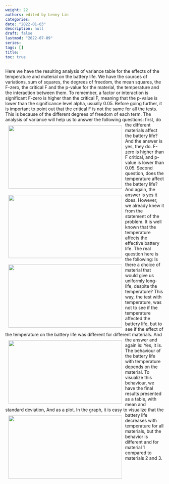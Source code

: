 ```yaml
---
weight: 22
authors: edited by Lenny Lin
categories: 
date: "2022-01-03"
description: null
draft: false
lastmod: "2022-07-09"
series: 
tags: []
title: 
toc: true
---
```





<!--more-->

Here we have the resulting analysis of variance table for the effects of the temperature and material on the battery life. We have the sources of variations, sum of squares, the degrees of freedom, the mean squares, the F-zero, the critical F and the p-value for the material, the temperature and the interaction between them. To remember, a factor or interaction is significant F-zero is higher than the critical F, meaning that the p-value is lower than the significance level alpha, usually 0.05. Before going further, it is important to point out that the critical F is not the same for all the tests. This is because of the different degrees of freedom of each term. The analysis of variance will help us to answer the following questions: 
<img width ="360" height= "200" src = "/docs/images/Screenshot 2022-07-14 215507.png" style ="float: left" HSPACE="10" VSPACE="10"/>
first, do the different materials affect the battery life? And the answer is yes, they do. F-zero is higher than F critical, and p-value is lower than 0.05. 
<img width ="360" height= "200" src = "/docs/images/Screenshot 2022-07-14 215608.png" style ="float: left" HSPACE="10" VSPACE="10"/>
Second question, does the temperature affect the battery life? And again, the answer is yes it does. However, we already knew it from the statement of the problem. It is well known that the temperature affects the effective battery life. 
<img width ="360" height= "200" src = "/docs/images/Screenshot 2022-07-14 215754.png" style ="float: left" HSPACE="10" VSPACE="10"/>
The real question here is the following: Is there a choice of material that would give us uniformly long-life, despite the temperature? This way, the test with temperature, was not to see if the temperature affected the battery life, but to see if the effect of the temperature on the battery life was different for different materials. 
<img width ="360" height= "200" src = "/docs/images/Screenshot 2022-07-14 215915.png" style ="float: left" HSPACE="10" VSPACE="10"/>
And the answer and again is: Yes, it is. The behaviour of the battery life with temperature depends on the material. To visualize this behaviour, we have the final results presented as a table, with mean and standard deviation, And as a plot. 
<img width ="360" height= "200" src = "/docs/images/Screenshot 2022-07-14 220046.png" style ="float: left" HSPACE="10" VSPACE="10"/>
In the graph, it is easy to visualize that the battery life decreases with temperature for all materials, but the behavior is different and for material 1 compared to materials 2 and 3. 
